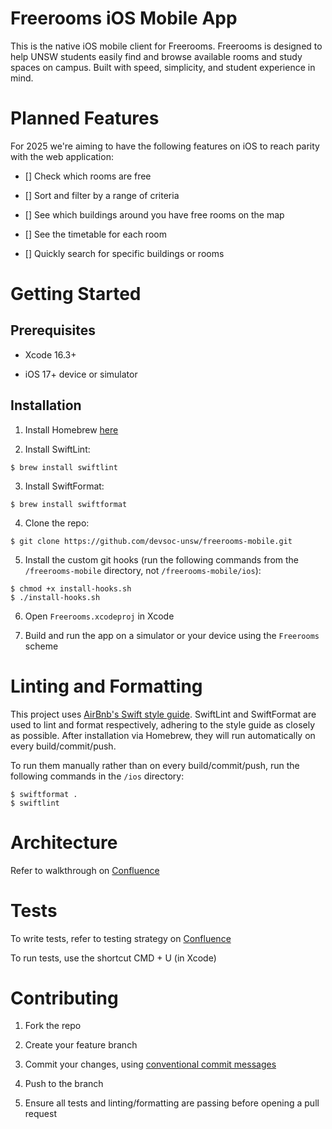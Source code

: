 # Freerooms iOS Mobile App

This is the native iOS mobile client for Freerooms. Freerooms is designed to help UNSW students easily find and browse available rooms and study spaces on campus. Built with speed, simplicity, and student experience in mind.

# Planned Features

For 2025 we're aiming to have the following features on iOS to reach parity with the web application:

- [] Check which rooms are free

- [] Sort and filter by a range of criteria

- [] See which buildings around you have free rooms on the map

- [] See the timetable for each room

- [] Quickly search for specific buildings or rooms

# Getting Started

## Prerequisites

- Xcode 16.3+

- iOS 17+ device or simulator

## Installation

1. Install Homebrew [here](https://brew.sh/)

2. Install SwiftLint:

```console
$ brew install swiftlint
```

3. Install SwiftFormat:

```console
$ brew install swiftformat
```

4. Clone the repo:

```console
$ git clone https://github.com/devsoc-unsw/freerooms-mobile.git
```

5. Install the custom git hooks (run the following commands from the `/freerooms-mobile` directory, not `/freerooms-mobile/ios`):

```console
$ chmod +x install-hooks.sh
$ ./install-hooks.sh
```

6. Open `Freerooms.xcodeproj` in Xcode

7. Build and run the app on a simulator or your device using the `Freerooms` scheme

# Linting and Formatting
This project uses [AirBnb's Swift style guide](https://github.com/airbnb/swift). SwiftLint and SwiftFormat are used to lint and format respectively, adhering to the style guide as closely as possible. After installation via Homebrew, they will run automatically on every build/commit/push.

To run them manually rather than on every build/commit/push, run the following commands in the `/ios` directory:
```console
$ swiftformat .
$ swiftlint
```

# Architecture

Refer to walkthrough on [Confluence](https://devsoc.atlassian.net/wiki/spaces/F/pages/349733080/Mobile+Architecturehttps://devsoc.atlassian.net/wiki/spaces/F/pages/349733080/Mobile+Architecture)

# Tests

To write tests, refer to testing strategy on [Confluence](https://devsoc.atlassian.net/wiki/spaces/F/pages/349798619/Test+Driven+Development)

To run tests, use the shortcut CMD + U (in Xcode)

# Contributing

1. Fork the repo

2. Create your feature branch

3. Commit your changes, using [conventional commit messages](https://www.conventionalcommits.org/en/v1.0.0/)

4. Push to the branch

5. Ensure all tests and linting/formatting are passing before opening a pull request
